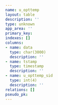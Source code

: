```yaml
---
name: u_opttemp
layout: table
description: ''
type: unknown
app_area: ''
primary_key: 
indexes: []
columns:
- name: data
  type: char(3000)
  description: ''
- name: tstamp
  type: timestamp
  description: ''
- name: u_opttemp_sid
  type: int(4)
  description: ''
relations: []
pseudo_pk: 
---
```



